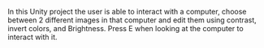 In this Unity project the user is able to interact with a computer, choose between 2 different images in that computer and edit them using contrast, invert colors, and Brightness. 
Press E when looking at the computer to interact with it. 
